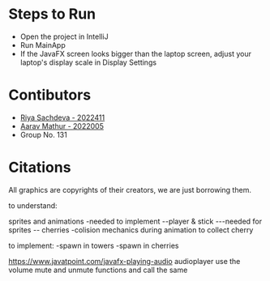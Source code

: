 # Steps to Run
- Open the project in IntelliJ
- Run MainApp
- If the JavaFX screen looks bigger than the laptop screen, adjust your laptop's display scale in Display Settings

# Contibutors
- [Riya Sachdeva - 2022411](https://github.com/riyasach189)
- [Aarav Mathur - 2022005](https://github.com/13100D)
- Group No. 131

# Citations
All graphics are copyrights of their creators, we are just borrowing them.

to understand:

sprites and animations
-needed to implement
--player & stick
---needed for sprites
-- cherries
-colision mechanics during animation to collect cherry



to implement:
-spawn in towers
-spawn in cherries


https://www.javatpoint.com/javafx-playing-audio
audioplayer use the volume mute and unmute functions and call the same